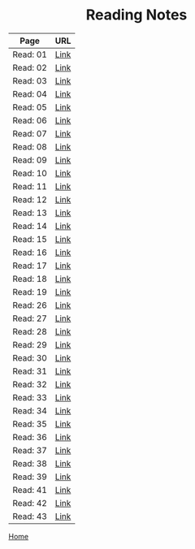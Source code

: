 # **<center> Reading Notes </center>**


 Page | URL
 ---- | ----
 Read: 01 | [Link](https://faisalabuzaid.github.io/reading-notes/code401/class-01)
 Read: 02 | [Link](https://faisalabuzaid.github.io/reading-notes/code401/class-02)
 Read: 03 | [Link](https://faisalabuzaid.github.io/reading-notes/code401/class-03)
 Read: 04 | [Link](https://faisalabuzaid.github.io/reading-notes/code401/class-04)
 Read: 05 | [Link](https://faisalabuzaid.github.io/reading-notes/code401/class-05)
 Read: 06 | [Link](https://faisalabuzaid.github.io/reading-notes/code401/class-06)
 Read: 07 | [Link](https://faisalabuzaid.github.io/reading-notes/code401/class-07)
 Read: 08 | [Link](https://faisalabuzaid.github.io/reading-notes/code401/class-08)
 Read: 09 | [Link](https://faisalabuzaid.github.io/reading-notes/code401/class-09)
 Read: 10 | [Link](https://faisalabuzaid.github.io/reading-notes/code401/class-10)
 Read: 11 | [Link](https://faisalabuzaid.github.io/reading-notes/code401/class-11)
 Read: 12 | [Link](https://faisalabuzaid.github.io/reading-notes/code401/class-12)
 Read: 13 | [Link](https://faisalabuzaid.github.io/reading-notes/code401/class-13)
 Read: 14 | [Link](https://faisalabuzaid.github.io/reading-notes/code401/class-14)
 Read: 15 | [Link](https://faisalabuzaid.github.io/reading-notes/code401/class-15)
 Read: 16 | [Link](https://faisalabuzaid.github.io/reading-notes/code401/class-16)
 Read: 17 | [Link](https://faisalabuzaid.github.io/reading-notes/code401/class-17)
 Read: 18 | [Link](https://faisalabuzaid.github.io/reading-notes/code401/class-18)
 Read: 19 | [Link](https://faisalabuzaid.github.io/reading-notes/code401/class-19)
 Read: 26 | [Link](https://faisalabuzaid.github.io/reading-notes/code401/class-26)
 Read: 27 | [Link](https://faisalabuzaid.github.io/reading-notes/code401/class-27)
 Read: 28 | [Link](https://faisalabuzaid.github.io/reading-notes/code401/class-28)
 Read: 29 | [Link](https://faisalabuzaid.github.io/reading-notes/code401/class-29)
 Read: 30 | [Link](https://faisalabuzaid.github.io/reading-notes/code401/class-30)
 Read: 31 | [Link](https://faisalabuzaid.github.io/reading-notes/code401/class-31)
 Read: 32 | [Link](https://faisalabuzaid.github.io/reading-notes/code401/class-32)
 Read: 33 | [Link](https://faisalabuzaid.github.io/reading-notes/code401/class-33)
 Read: 34 | [Link](https://faisalabuzaid.github.io/reading-notes/code401/class-34)
 Read: 35 | [Link](https://faisalabuzaid.github.io/reading-notes/code401/class-35)
 Read: 36 | [Link](https://faisalabuzaid.github.io/reading-notes/code401/class-36)
 Read: 37 | [Link](https://faisalabuzaid.github.io/reading-notes/code401/class-37)
 Read: 38 | [Link](https://faisalabuzaid.github.io/reading-notes/code401/class-38)
 Read: 39 | [Link](https://faisalabuzaid.github.io/reading-notes/code401/class-39)
 Read: 41 | [Link](https://faisalabuzaid.github.io/reading-notes/code401/class-41)
 Read: 42 | [Link](https://faisalabuzaid.github.io/reading-notes/code401/class-42)
 Read: 43 | [Link](https://faisalabuzaid.github.io/reading-notes/code401/class-43)

 
[Home](../)